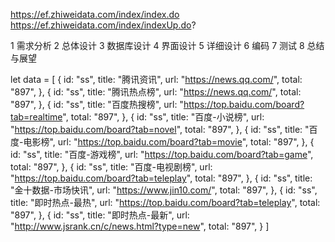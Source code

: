 https://ef.zhiweidata.com/index/index.do
https://ef.zhiweidata.com/index/indexUp.do?

1 需求分析
2 总体设计
3 数据库设计
4 界面设计
5 详细设计
6 编码
7 测试
8 总结与展望

let data = [
    {
        id: "ss",
        title: "腾讯资讯",
        url: "https://news.qq.com/",
        total: "897",
    },
    {
        id: "ss",
        title: "腾讯热点榜",
        url: "https://news.qq.com/",
        total: "897",
    },
    {
        id: "ss",
        title: "百度热搜榜",
        url: "https://top.baidu.com/board?tab=realtime",
        total: "897",
    },
    {
        id: "ss",
        title: "百度-小说榜",
        url: "https://top.baidu.com/board?tab=novel",
        total: "897",
    },
    {
        id: "ss",
        title: "百度-电影榜",
        url: "https://top.baidu.com/board?tab=movie",
        total: "897",
    },
    {
        id: "ss",
        title: "百度-游戏榜",
        url: "https://top.baidu.com/board?tab=game",
        total: "897",
    },
    {
        id: "ss",
        title: "百度-电视剧榜",
        url: "https://top.baidu.com/board?tab=teleplay",
        total: "897",
    },
    {
        id: "ss",
        title: "金十数据-市场快讯",
        url: "https://www.jin10.com/",
        total: "897",
    },
    {
        id: "ss",
        title: "即时热点-最热",
        url: "https://top.baidu.com/board?tab=teleplay",
        total: "897",
    },
    {
        id: "ss",
        title: "即时热点-最新",
        url: "http://www.jsrank.cn/c/news.html?type=new",
        total: "897",
    }
]
